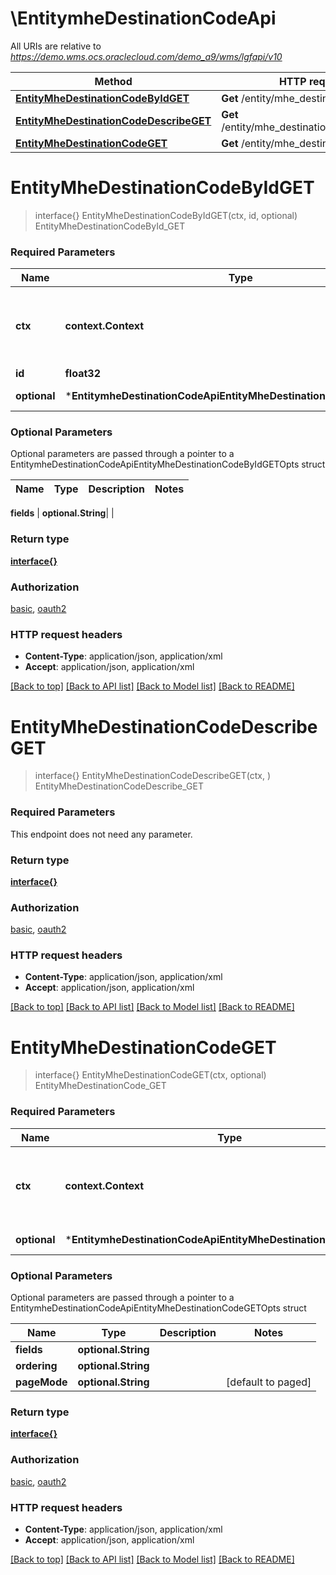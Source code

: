 # \EntitymheDestinationCodeApi

All URIs are relative to *https://demo.wms.ocs.oraclecloud.com/demo_a9/wms/lgfapi/v10*

Method | HTTP request | Description
------------- | ------------- | -------------
[**EntityMheDestinationCodeByIdGET**](EntitymheDestinationCodeApi.md#EntityMheDestinationCodeByIdGET) | **Get** /entity/mhe_destination_code/{id} | EntityMheDestinationCodeById_GET
[**EntityMheDestinationCodeDescribeGET**](EntitymheDestinationCodeApi.md#EntityMheDestinationCodeDescribeGET) | **Get** /entity/mhe_destination_code/describe | EntityMheDestinationCodeDescribe_GET
[**EntityMheDestinationCodeGET**](EntitymheDestinationCodeApi.md#EntityMheDestinationCodeGET) | **Get** /entity/mhe_destination_code | EntityMheDestinationCode_GET


# **EntityMheDestinationCodeByIdGET**
> interface{} EntityMheDestinationCodeByIdGET(ctx, id, optional)
EntityMheDestinationCodeById_GET



### Required Parameters

Name | Type | Description  | Notes
------------- | ------------- | ------------- | -------------
 **ctx** | **context.Context** | context for authentication, logging, cancellation, deadlines, tracing, etc.
  **id** | **float32**|  | 
 **optional** | ***EntitymheDestinationCodeApiEntityMheDestinationCodeByIdGETOpts** | optional parameters | nil if no parameters

### Optional Parameters
Optional parameters are passed through a pointer to a EntitymheDestinationCodeApiEntityMheDestinationCodeByIdGETOpts struct

Name | Type | Description  | Notes
------------- | ------------- | ------------- | -------------

 **fields** | **optional.String**|  | 

### Return type

[**interface{}**](interface{}.md)

### Authorization

[basic](../README.md#basic), [oauth2](../README.md#oauth2)

### HTTP request headers

 - **Content-Type**: application/json, application/xml
 - **Accept**: application/json, application/xml

[[Back to top]](#) [[Back to API list]](../README.md#documentation-for-api-endpoints) [[Back to Model list]](../README.md#documentation-for-models) [[Back to README]](../README.md)

# **EntityMheDestinationCodeDescribeGET**
> interface{} EntityMheDestinationCodeDescribeGET(ctx, )
EntityMheDestinationCodeDescribe_GET



### Required Parameters
This endpoint does not need any parameter.

### Return type

[**interface{}**](interface{}.md)

### Authorization

[basic](../README.md#basic), [oauth2](../README.md#oauth2)

### HTTP request headers

 - **Content-Type**: application/json, application/xml
 - **Accept**: application/json, application/xml

[[Back to top]](#) [[Back to API list]](../README.md#documentation-for-api-endpoints) [[Back to Model list]](../README.md#documentation-for-models) [[Back to README]](../README.md)

# **EntityMheDestinationCodeGET**
> interface{} EntityMheDestinationCodeGET(ctx, optional)
EntityMheDestinationCode_GET



### Required Parameters

Name | Type | Description  | Notes
------------- | ------------- | ------------- | -------------
 **ctx** | **context.Context** | context for authentication, logging, cancellation, deadlines, tracing, etc.
 **optional** | ***EntitymheDestinationCodeApiEntityMheDestinationCodeGETOpts** | optional parameters | nil if no parameters

### Optional Parameters
Optional parameters are passed through a pointer to a EntitymheDestinationCodeApiEntityMheDestinationCodeGETOpts struct

Name | Type | Description  | Notes
------------- | ------------- | ------------- | -------------
 **fields** | **optional.String**|  | 
 **ordering** | **optional.String**|  | 
 **pageMode** | **optional.String**|  | [default to paged]

### Return type

[**interface{}**](interface{}.md)

### Authorization

[basic](../README.md#basic), [oauth2](../README.md#oauth2)

### HTTP request headers

 - **Content-Type**: application/json, application/xml
 - **Accept**: application/json, application/xml

[[Back to top]](#) [[Back to API list]](../README.md#documentation-for-api-endpoints) [[Back to Model list]](../README.md#documentation-for-models) [[Back to README]](../README.md)

